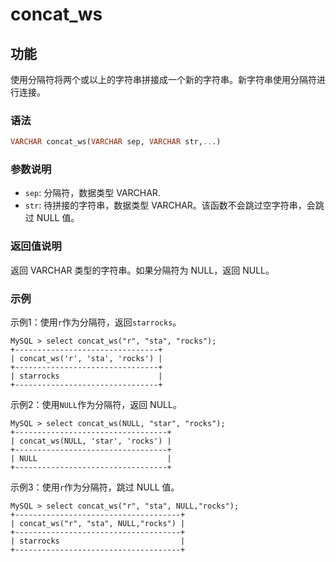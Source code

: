 # concat_ws

## 功能

使用分隔符将两个或以上的字符串拼接成一个新的字符串。新字符串使用分隔符进行连接。

### 语法

```sql
VARCHAR concat_ws(VARCHAR sep, VARCHAR str,...)
```

### 参数说明

- `sep`: 分隔符，数据类型 VARCHAR. 
- `str`: 待拼接的字符串，数据类型 VARCHAR。该函数不会跳过空字符串，会跳过 NULL 值。

### 返回值说明

返回 VARCHAR 类型的字符串。如果分隔符为 NULL，返回 NULL。

### 示例

示例1：使用`r`作为分隔符，返回`starrocks`。

```Plain Text
MySQL > select concat_ws("r", "sta", "rocks");
+--------------------------------+
| concat_ws('r', 'sta', 'rocks') |
+--------------------------------+
| starrocks                      |
+--------------------------------+
```

示例2：使用`NULL`作为分隔符，返回 NULL。

```Plain Text
MySQL > select concat_ws(NULL, "star", "rocks");
+----------------------------------+
| concat_ws(NULL, 'star', 'rocks') |
+----------------------------------+
| NULL                             |
+----------------------------------+
```

示例3：使用`r`作为分隔符，跳过 NULL 值。

```Plain Text
MySQL > select concat_ws("r", "sta", NULL,"rocks");
+-------------------------------------+
| concat_ws("r", "sta", NULL,"rocks") |
+-------------------------------------+
| starrocks                           |
+-------------------------------------+
```
